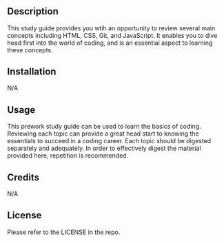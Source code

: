 # <My Prework Study Guide>

## Description

This study guide provides you wtih an opportunity to review several main concepts including HTML, CSS, Git, and JavaScript.  It enables you to dive head first into the world of coding, and is an essential aspect to learning these concepts.

## Installation

N/A

## Usage

This prework study guide can be used to learn the basics of coding.  Reviewing each topic can provide a great head start to knowing the essentials to succeed in a coding career.  Each topic should be digested separately and adequately.  In order to effectively digest the material provided here, repetition is recommended.

## Credits

N/A

## License

Please refer to the LICENSE in the repo.
